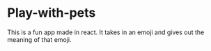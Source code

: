 # Play-with-pets

This is a fun app made in react. It takes in an emoji and gives out the meaning of that emoji.
